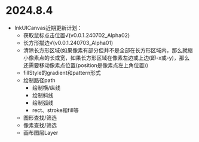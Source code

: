# 2024.8.4
* InkUICanvas近期更新计划：
  * 获取鼠标点击位置√(v0.0.1.240702_Alpha02)
  * 长方形描边√(v0.0.1.240703_Alpha01)
  * 清除长方形区域(如果像素有部分但并不是全部在长方形区域内，那么就缩小像素点的长或宽，如果长方形区域在像素左边或上边(即-x或-y)，那么还需要移动像素点位置(position是像素点左上角位置))
  * fillStyle的gradient和pattern形式
  * 绘制路径path
    * 绘制横/纵线
    * 绘制斜线
    * 绘制弧线
    * rect、stroke和fill等
  * 图形查找/筛选
  * 像素查找/筛选
  * 画布图层Layer
